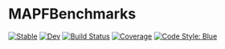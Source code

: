 # MAPFBenchmarks

[![Stable](https://img.shields.io/badge/docs-stable-blue.svg)](https://gdalle.github.io/MAPFBenchmarks.jl/stable)
[![Dev](https://img.shields.io/badge/docs-dev-blue.svg)](https://gdalle.github.io/MAPFBenchmarks.jl/dev)
[![Build Status](https://github.com/gdalle/MAPFBenchmarks.jl/actions/workflows/CI.yml/badge.svg?branch=main)](https://github.com/gdalle/MAPFBenchmarks.jl/actions/workflows/CI.yml?query=branch%3Amain)
[![Coverage](https://codecov.io/gh/gdalle/MAPFBenchmarks.jl/branch/main/graph/badge.svg)](https://codecov.io/gh/gdalle/MAPFBenchmarks.jl)
[![Code Style: Blue](https://img.shields.io/badge/code%20style-blue-4495d1.svg)](https://github.com/invenia/BlueStyle)
